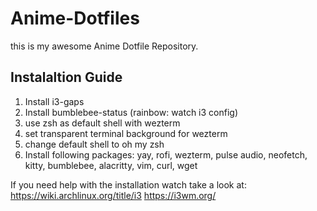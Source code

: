 # Anime-Dotfiles
this is my awesome Anime Dotfile Repository. 

Instalaltion Guide
------------------
1. Install i3-gaps
2. Install bumblebee-status (rainbow: watch i3 config)
3. use zsh as default shell with wezterm 
4. set transparent terminal background for wezterm
5. change default shell to oh my zsh
6. Install following packages: yay, rofi, wezterm, pulse audio, neofetch, kitty, bumblebee, alacritty, vim, curl, wget

If you need help with the installation watch take a look at:
https://wiki.archlinux.org/title/i3
https://i3wm.org/
